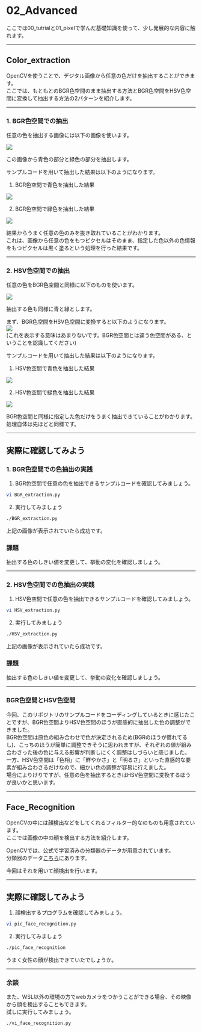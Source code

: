 # 02_Advanced
  
ここでは00_tutrialと01_pixelで学んだ基礎知識を使って、少し発展的な内容に触れます。  
  
---
  
## Color_extraction  

OpenCVを使うことで、デジタル画像から任意の色だけを抽出することができます。  
ここでは、もともとのBGR色空間のまま抽出する方法とBGR色空間をHSV色空間に変換して抽出する方法の2パターンを紹介します。  
   
---
  
### 1. BGR色空間での抽出
  
任意の色を抽出する画像には以下の画像を使います。  
  
<img src=https://github.com/Dansato1203/images/blob/master/VisionTutorial-python/sea.jpg>  
  
この画像から青色の部分と緑色の部分を抽出します。  
  
サンプルコードを用いて抽出した結果は以下のようになります。  
  
1. BGR色空間で青色を抽出した結果  
<img src=https://github.com/Dansato1203/images/blob/master/VisionTutorial-python/BGR_blue.jpg>  
  
2. BGR色空間で緑色を抽出した結果  
<img src=https://github.com/Dansato1203/images/blob/master/VisionTutorial-python/BGR_green.jpg>  
  
  
結果からうまく任意の色のみを抜き取れていることがわかります。  
これは、画像から任意の色をもつピクセルはそのまま、指定した色以外の色情報をもつピクセルは黒く塗るという処理を行った結果です。  
  
---
  
### 2. HSV色空間での抽出  
  
任意の色をBGR色空間と同様に以下のものを使います。  
  
<img src=https://github.com/Dansato1203/images/blob/master/VisionTutorial-python/sea.jpg>  
  
抽出する色も同様に青と緑とします。  
  
まず、BGR色空間をHSV色空間に変換すると以下のようになります。  
<img src=https://github.com/Dansato1203/images/blob/master/VisionTutorial-python/HSV_image.jpg>  
(これを表示する意味はあまりないです。BGR色空間とは違う色空間がある、ということを認識してください) 
  
サンプルコードを用いて抽出した結果は以下のようになります。  
  
1. HSV色空間で青色を抽出した結果  
<img src=https://github.com/Dansato1203/images/blob/master/VisionTutorial-python/HSV_blue.jpg>  
  
2. HSV色空間で緑色を抽出した結果  
<img src=https://github.com/Dansato1203/images/blob/master/VisionTutorial-python/HSV_green.jpg>  
  
BGR色空間と同様に指定した色だけをうまく抽出できていることがわかります。  
処理自体は先ほどと同様です。  
  
---
  
## 実際に確認してみよう
  
### 1. BGR色空間での色抽出の実践
  
1. BGR色空間で任意の色を抽出できるサンプルコードを確認してみましょう。  
```sh
vi BGR_extraction.py
```
  
2. 実行してみましょう  
```sh
./BGR_extraction.py
```
  
上記の画像が表示されていたら成功です。  
  
### 課題 
抽出する色のしきい値を変更して、挙動の変化を確認しましょう。  
  
---
  
### 2. HSV色空間での色抽出の実践  
  
1. HSV色空間で任意の色を抽出できるサンプルコードを確認してみましょう。  
```sh
vi HSV_extraction.py
```
  
2. 実行してみましょう  
```sh
./HSV_extraction.py
```
  
上記の画像が表示されていたら成功です。  
  
### 課題 
抽出する色のしきい値を変更して、挙動の変化を確認しましょう。  
  
---
  
### BGR色空間とHSV色空間
  
今回、このリポジトリのサンプルコードをコーディングしているときに感じたことですが、BGR色空間よりHSV色空間のほうが直感的に抽出した色の調整ができました。  
BGR色空間は原色の組み合わせで色が決定されるため(BGRのほうが慣れてるし)、こっちのほうが簡単に調整できそうに思われますが、それぞれの値が組み合わさった後の色に与える影響が判断しにくく調整はしづらいと感じました。  
一方、HSV色空間は「色相」に「鮮やかさ」と「明るさ」といった直感的な要素が組み合わさるだけなので、細かい色の調整が容易に行えました。  
場合によりけりですが、任意の色を抽出するときはHSV色空間に変換するほうが良いかと思います。  
  
---
  
## Face_Recognition
  
OpenCVの中には顔検出などをしてくれるフィルター的なのものも用意されています。  
ここでは画像の中の顔を検出する方法を紹介します。  
  
OpenCVでは、公式で学習済みの分類器のデータが用意されています。  
分類器のデータ[こちら](https://github.com/opencv/opencv/tree/master/data/haarcascades)にあります。  
  
今回はそれを用いて顔検出を行います。  
  
---
  
## 実際に確認してみよう
  
1. 顔検出するプログラムを確認してみましょう。  
```sh
vi pic_face_recognition.py
```
  
2. 実行してみましょう  
```sh
./pic_face_recognition
```
  
うまく女性の顔が検出できていたでしょうか。  
  
---
  
### 余談
また、WSL以外の環境の方でwebカメラをつかうことができる場合、その映像から顔を検出することもできます。  
試しに実行してみましょう。  
```sh
./vi_face_recognition.py
```
  

